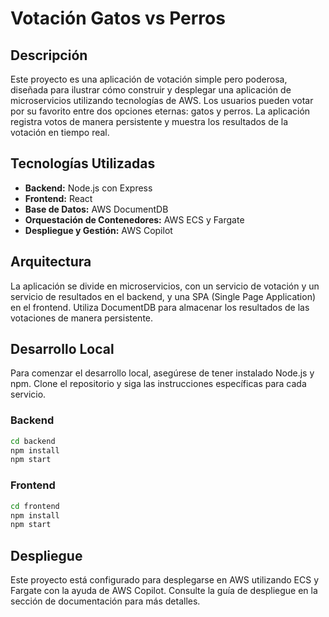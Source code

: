 
# Votación Gatos vs Perros

## Descripción
Este proyecto es una aplicación de votación simple pero poderosa, diseñada para ilustrar cómo construir y desplegar una aplicación de microservicios utilizando tecnologías de AWS. Los usuarios pueden votar por su favorito entre dos opciones eternas: gatos y perros. La aplicación registra votos de manera persistente y muestra los resultados de la votación en tiempo real.

## Tecnologías Utilizadas
- **Backend:** Node.js con Express
- **Frontend:** React
- **Base de Datos:** AWS DocumentDB
- **Orquestación de Contenedores:** AWS ECS y Fargate
- **Despliegue y Gestión:** AWS Copilot

## Arquitectura
La aplicación se divide en microservicios, con un servicio de votación y un servicio de resultados en el backend, y una SPA (Single Page Application) en el frontend. Utiliza DocumentDB para almacenar los resultados de las votaciones de manera persistente.

## Desarrollo Local
Para comenzar el desarrollo local, asegúrese de tener instalado Node.js y npm. Clone el repositorio y siga las instrucciones específicas para cada servicio.

### Backend
```bash
cd backend
npm install
npm start
```

### Frontend
```bash
cd frontend
npm install
npm start
```

## Despliegue
Este proyecto está configurado para desplegarse en AWS utilizando ECS y Fargate con la ayuda de AWS Copilot. Consulte la guía de despliegue en la sección de documentación para más detalles.
